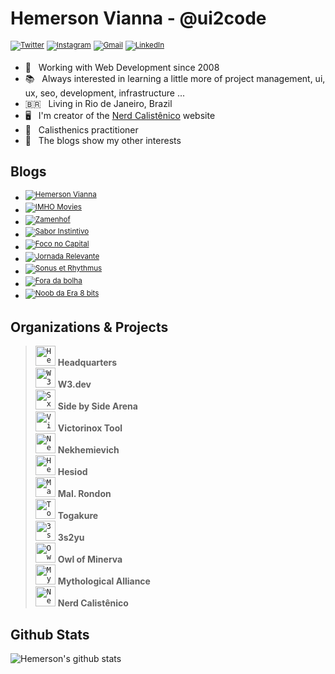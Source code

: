# Hemerson Vianna - @ui2code

<sup>[![Twitter](https://img.shields.io/badge/-Twitter-lightskyblue?logo=Twitter&logoColor=white)](https://twitter.com/ui2code)</sup>
<sup>[![Instagram](https://img.shields.io/badge/-Instagram-steelblue?logo=Instagram&logoColor=white)](https://instagram.com/ui2code)</sup>
<sup>[![Gmail](https://img.shields.io/badge/-Gmail-c14438?logo=Gmail&logoColor=white)](mailto:hemerson.lourenco@gmail.com)</sup>
<sup>[![LinkedIn](https://img.shields.io/badge/-Linkedin-blue?logo=Linkedin&logoColor=white)](https://www.linkedin.com/in/hemersonvianna)</sup>

- 🧭 &nbsp; Working with Web Development since 2008
- 📚 &nbsp; Always interested in learning a little more of project management, ui, ux, seo, development, infrastructure ...
- 🇧🇷 &nbsp; Living in Rio de Janeiro, Brazil
- 🖥 &nbsp; I'm creator of the [Nerd Calistênico](https://nerdcalistenico.com.br) website
- 🏃 &nbsp; Calisthenics practitioner
- 🚦 &nbsp; The blogs show my other interests

## Blogs

- <sup>[![Hemerson Vianna](https://img.shields.io/badge/💻-Hemerson%20Vianna-grey?logoColor=white)](https://nerdcalistenico.com.br/hemersonvianna/)</sup>
- <sup>[![IMHO Movies](https://img.shields.io/badge/🎥-IMHO%20Movies-grey?logoColor=white)](https://nerdcalistenico.com.br/imhomovies/)</sup>
- <sup>[![Zamenhof](https://img.shields.io/badge/📚-Zamenhof-grey?logoColor=white)](https://nerdcalistenico.com.br/zamenhof/)</sup>
- <sup>[![Sabor Instintivo](https://img.shields.io/badge/🍲-Sabor%20Instintivo-grey?logoColor=white)](https://nerdcalistenico.com.br/saborinstintivo/)</sup>
- <sup>[![Foco no Capital](https://img.shields.io/badge/📊-Foco%20no%20Capital-grey?logoColor=white)](https://nerdcalistenico.com.br/foconocapital/)</sup>
- <sup>[![Jornada Relevante](https://img.shields.io/badge/✈-Jornada%20Relevante-grey?logoColor=white)](https://nerdcalistenico.com.br/jornadarelevante/)</sup>
- <sup>[![Sonus et Rhythmus](https://img.shields.io/badge/🎶-Sonus%20et%20Rhythmus-grey?logoColor=white)](https://nerdcalistenico.com.br/sonusetrhythmus/)</sup>
- <sup>[![Fora da bolha](https://img.shields.io/badge/🌎-Fora%20da%20bolha-grey?logoColor=white)](https://nerdcalistenico.com.br/foradabolha/)</sup>
- <sup>[![Noob da Era 8 bits](https://img.shields.io/badge/🎮-Noob%20da%20Era%208%20bits-grey?logoColor=white)](https://nerdcalistenico.com.br/noobdaera8bits/)</sup>

## Organizations & Projects

> <code><a href="https://github.com/hdquarters"><img width="32" height="32" src="https://avatars2.githubusercontent.com/u/13304511" alt="Headquarters" /></a></code></code> **Headquarters**<br>
> <code><a href="https://github.com/w3dotdev"><img width="32" height="32" src="https://avatars0.githubusercontent.com/u/16153633" alt="W3 .dev" /></a></code> **W3.dev**<br>
> <code><a href="https://github.com/sxsarena"><img width="32" height="32" src="https://avatars1.githubusercontent.com/u/20724046" alt="SxS Arena" /></a></code> **Side by Side Arena**<br>
> <code><a href="https://github.com/vxtool"><img width="32" height="32" src="https://avatars0.githubusercontent.com/u/26970146" alt="Victorinox" /></a></code> **Victorinox Tool**<br>
> <code><a href="https://github.com/nvich"><img width="32" height="32" src="https://avatars2.githubusercontent.com/u/27102369" alt="Nekhemievich" /></a></code> **Nekhemievich**<br>
> <code><a href="https://github.com/hesiod3c"><img width="32" height="32" src="https://avatars3.githubusercontent.com/u/30731635" alt="Hesiod and " /></a></code> **Hesiod**<br>
> <code><a href="https://github.com/malrondon"><img width="32" height="32" src="https://avatars2.githubusercontent.com/u/49529560" alt="Mal. Rondon" /></a></code> **Mal. Rondon**<br>
> <code><a href="https://github.com/tgkr"><img width="32" height="32" src="https://avatars2.githubusercontent.com/u/55669171" alt="Togakure" /></a></code> **Togakure**<br>
> <code><a href="https://github.com/3s2yu"><img width="32" height="32" src="https://avatars2.githubusercontent.com/u/55886185" alt="3s2yu" /></a></code> **3s2yu**<br>
> <code><a href="https://github.com/o2minerva"><img width="32" height="32" src="https://avatars1.githubusercontent.com/u/61127091" alt="Owl of Minerva" /></a></code> **Owl of Minerva**<br>
> <code><a href="https://github.com/allmyths"><img width="32" height="32" src="https://avatars2.githubusercontent.com/u/67839590" alt="Mythological Alliance" /></a></code> **Mythological Alliance**<br>
> <code><a href="https://github.com/nerdcalistenico"><img width="32" height="32" src="https://avatars3.githubusercontent.com/u/68088436" alt="Nerd Calistênico" /></a></code> **Nerd Calistênico**<br>

## Github Stats

![Hemerson's github stats](https://github-readme-stats.vercel.app/api?username=ui2code&show_icons=true&count_private=true&theme=tokyonight&hide=stars)
